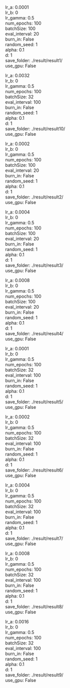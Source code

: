 lr_a: 0.0001  
lr_b: 0  
lr_gamma: 0.5  
num_epochs: 100  
batchSize: 100  
eval_interval: 20  
burn_in: False  
random_seed: 1  
alpha: 0.1  
d: 1  
save_folder: ./result/result1/  
use_gpu: False  

lr_a: 0.0032  
lr_b: 0  
lr_gamma: 0.5  
num_epochs: 100  
batchSize: 32  
eval_interval: 100  
burn_in: False  
random_seed: 1  
alpha: 0.1  
d: 1  
save_folder: ./result/result10/  
use_gpu: False  

lr_a: 0.0002  
lr_b: 0  
lr_gamma: 0.5  
num_epochs: 100  
batchSize: 100  
eval_interval: 20  
burn_in: False  
random_seed: 1  
alpha: 0.1  
d: 1  
save_folder: ./result/result2/  
use_gpu: False  

lr_a: 0.0004  
lr_b: 0  
lr_gamma: 0.5  
num_epochs: 100  
batchSize: 100  
eval_interval: 20  
burn_in: False  
random_seed: 1  
alpha: 0.1  
d: 1  
save_folder: ./result/result3/  
use_gpu: False  

lr_a: 0.0008  
lr_b: 0  
lr_gamma: 0.5  
num_epochs: 100  
batchSize: 100  
eval_interval: 20  
burn_in: False  
random_seed: 1  
alpha: 0.1  
d: 1  
save_folder: ./result/result4/  
use_gpu: False  

lr_a: 0.0001  
lr_b: 0  
lr_gamma: 0.5  
num_epochs: 100  
batchSize: 32  
eval_interval: 100  
burn_in: False  
random_seed: 1  
alpha: 0.1  
d: 1  
save_folder: ./result/result5/  
use_gpu: False  

lr_a: 0.0002  
lr_b: 0  
lr_gamma: 0.5  
num_epochs: 100  
batchSize: 32  
eval_interval: 100  
burn_in: False  
random_seed: 1  
alpha: 0.1  
d: 1  
save_folder: ./result/result6/  
use_gpu: False  

lr_a: 0.0004  
lr_b: 0  
lr_gamma: 0.5  
num_epochs: 100  
batchSize: 32  
eval_interval: 100  
burn_in: False  
random_seed: 1  
alpha: 0.1  
d: 1  
save_folder: ./result/result7/  
use_gpu: False  

lr_a: 0.0008  
lr_b: 0  
lr_gamma: 0.5  
num_epochs: 100  
batchSize: 32  
eval_interval: 100  
burn_in: False  
random_seed: 1  
alpha: 0.1  
d: 1  
save_folder: ./result/result8/  
use_gpu: False  

lr_a: 0.0016  
lr_b: 0  
lr_gamma: 0.5  
num_epochs: 100  
batchSize: 32  
eval_interval: 100  
burn_in: False  
random_seed: 1  
alpha: 0.1  
d: 1  
save_folder: ./result/result9/  
use_gpu: False  

